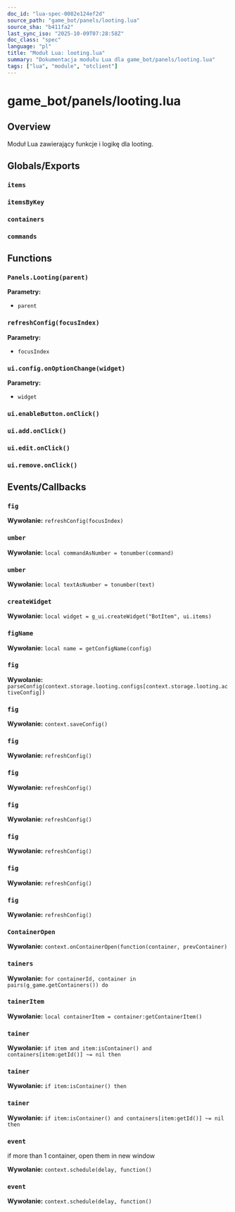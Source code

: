 ```yaml
---
doc_id: "lua-spec-0082e124ef2d"
source_path: "game_bot/panels/looting.lua"
source_sha: "b411fa2"
last_sync_iso: "2025-10-09T07:28:58Z"
doc_class: "spec"
language: "pl"
title: "Moduł Lua: looting.lua"
summary: "Dokumentacja modułu Lua dla game_bot/panels/looting.lua"
tags: ["lua", "module", "otclient"]
---
```


# game_bot/panels/looting.lua

## Overview

Moduł Lua zawierający funkcje i logikę dla looting.

## Globals/Exports

### `items`

### `itemsByKey`

### `containers`

### `commands`

## Functions

### `Panels.Looting(parent)`

**Parametry:**

- `parent`

### `refreshConfig(focusIndex)`

**Parametry:**

- `focusIndex`

### `ui.config.onOptionChange(widget)`

**Parametry:**

- `widget`

### `ui.enableButton.onClick()`

### `ui.add.onClick()`

### `ui.edit.onClick()`

### `ui.remove.onClick()`

## Events/Callbacks

### `fig`

**Wywołanie:** `refreshConfig(focusIndex)`

### `umber`

**Wywołanie:** `local commandAsNumber = tonumber(command)`

### `umber`

**Wywołanie:** `local textAsNumber = tonumber(text)`

### `createWidget`

**Wywołanie:** `local widget = g_ui.createWidget("BotItem", ui.items)`

### `figName`

**Wywołanie:** `local name = getConfigName(config)`

### `fig`

**Wywołanie:** `parseConfig(context.storage.looting.configs[context.storage.looting.activeConfig])`

### `fig`

**Wywołanie:** `context.saveConfig()`

### `fig`

**Wywołanie:** `refreshConfig()`

### `fig`

**Wywołanie:** `refreshConfig()`

### `fig`

**Wywołanie:** `refreshConfig()`

### `fig`

**Wywołanie:** `refreshConfig()`

### `fig`

**Wywołanie:** `refreshConfig()`

### `fig`

**Wywołanie:** `refreshConfig()`

### `ContainerOpen`

**Wywołanie:** `context.onContainerOpen(function(container, prevContainer)`

### `tainers`

**Wywołanie:** `for containerId, container in pairs(g_game.getContainers()) do`

### `tainerItem`

**Wywołanie:** `local containerItem = container:getContainerItem()`

### `tainer`

**Wywołanie:** `if item and item:isContainer() and containers[item:getId()] ~= nil then`

### `tainer`

**Wywołanie:** `if item:isContainer() then`

### `tainer`

**Wywołanie:** `if item:isContainer() and containers[item:getId()] ~= nil then`

### `event`

if more than 1 container, open them in new window

**Wywołanie:** `context.schedule(delay, function()`

### `event`

**Wywołanie:** `context.schedule(delay, function()`
